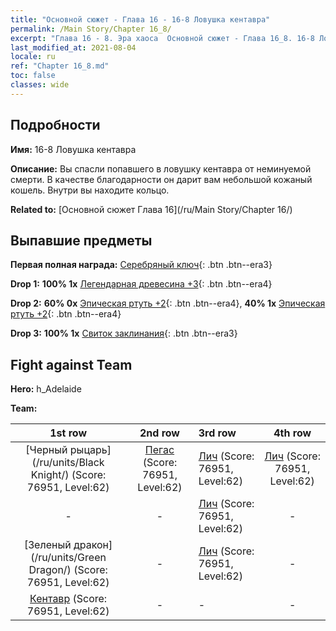 ```yaml
---
title: "Основной сюжет - Глава 16 - 16-8 Ловушка кентавра"
permalink: /Main Story/Chapter 16_8/
excerpt: "Глава 16 - 8. Эра хаоса  Основной сюжет - Глава 16_8. 16-8 Ловушка кентавра"
last_modified_at: 2021-08-04
locale: ru
ref: "Chapter 16_8.md"
toc: false
classes: wide
---
```


## Подробности

 **Имя:** 16-8 Ловушка кентавра

 **Описание:** Вы спасли попавшего в ловушку кентавра от неминуемой смерти. В качестве благодарности он дарит вам небольшой кожаный кошель. Внутри вы находите кольцо.

 **Related to:** [Основной сюжет Глава 16](/ru/Main Story/Chapter 16/)

## Выпавшие предметы

 **Первая полная награда:** [Серебряный ключ](/ItemsRU/con_693/){: .btn .btn--era3}

 **Drop 1:** **100% 1x** [Легендарная древесина +3](/ItemsRU/mat_55/){: .btn .btn--era4}

 **Drop 2:** **60% 0x** [Эпическая ртуть +2](/ItemsRU/mat_49/){: .btn .btn--era4}, **40% 1x** [Эпическая ртуть +2](/ItemsRU/mat_49/){: .btn .btn--era4}

 **Drop 3:** **100% 1x** [Свиток заклинания](/ItemsRU/con_694/){: .btn .btn--era3}


## Fight against Team
 **Hero:** h_Adelaide

 **Team:**


  | 1st row | 2nd row | 3rd row | 4th row |
  |:----:|:----:|:----|:----:|
  | [Черный рыцарь](/ru/units/Black Knight/) (Score: 76951, Level:62)  | [Пегас](/ru/units/Pegasus/) (Score: 76951, Level:62)  | [Лич](/ru/units/Lich/) (Score: 76951, Level:62)  | [Лич](/ru/units/Lich/) (Score: 76951, Level:62)  |
  | - | - | [Лич](/ru/units/Lich/) (Score: 76951, Level:62)  | - |
  | [Зеленый дракон](/ru/units/Green Dragon/) (Score: 76951, Level:62)  | - | [Лич](/ru/units/Lich/) (Score: 76951, Level:62)  | - |
  | [Кентавр](/ru/units/Centaur/) (Score: 76951, Level:62)  | - | - | - |


